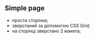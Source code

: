 ## Simple page
- проста сторінка;
- зверстаний за допомогою CSS Grid;
- на сторінці зверстано 2 макета;
